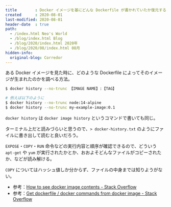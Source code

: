 ```yaml
---
title        : Docker イメージを基にどんな Dockerfile が書かれていたか復元する
created      : 2020-08-01
last-modified: 2020-08-01
header-date  : true
path:
  - /index.html Neo's World
  - /blog/index.html Blog
  - /blog/2020/index.html 2020年
  - /blog/2020/08/index.html 08月
hidden-info:
  original-blog: Corredor
---
```


ある Docker イメージを見た時に、どのような Dockerfile によってそのイメージが生まれたのかを調べる方法。

```bash
$ docker history --no-trunc 【IMAGE NAME】:【TAG】

# 例えば以下のように
$ docker history --no-trunc node:14-alpine
$ docker history --no-trunc my-example-image:0.1
```

`docker history` は `docker image history` というコマンドで書いても同じ。

ターミナル上だと読みづらいと思うので、`> docker-history.txt` のようにファイルに書き出して読むと良いだろう。

`EXPOSE`・`COPY`・`RUN` 命令などの実行内容と順序が確認できるので、どういう `apt-get` や `yum` が実行されたかとか、おおよそどんなファイルがコピーされたか、などが読み解ける。

`COPY` についてはハッシュ値しか分からず、ファイルの中身までは知りようがない。

- 参考：[How to see docker image contents - Stack Overflow](https://stackoverflow.com/questions/44769315/how-to-see-docker-image-contents)
- 参考：[Get dockerfile / docker commands from docker image - Stack Overflow](https://stackoverflow.com/questions/25170527/get-dockerfile-docker-commands-from-docker-image)
